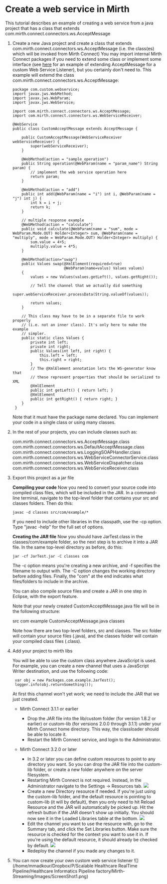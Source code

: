 # Create a web service in Mirth
This tutorial describes an example of creating a web service from a java project that has a class that extends com.mirth.connect.connectors.ws.AcceptMessage



1.	Create a new Java project and create a class that extends com.mirth.connect.connectors.ws.AcceptMessage (i.e. the class(es) which will be invoked from Mirth Connect) You may import internal Mirth Connect packages if you need to extend some class or implement some interface (see [here](http://www.mirthcorp.com/community/wiki/display/mirth/Developing+Mirth+Connect+in+Eclipse) for an example of extending AcceptMessage for a custom Web Service Listener), but you certainly don't need to. 
This example will extemd the class com.mirth.connect.connectors.ws.AcceptMessage:


		package com.custom.webservice;
		import javax.jws.WebMethod;
		import javax.jws.WebParam;
		import javax.jws.WebService;
		 
		import com.mirth.connect.connectors.ws.AcceptMessage;
		import com.mirth.connect.connectors.ws.WebServiceReceiver;
		 
		@WebService
		public class CustomAcceptMessage extends AcceptMessage {
		  
		    public CustomAcceptMessage(WebServiceReceiver webServiceReceiver) {
		        super(webServiceReceiver);
		    }
		  
		    @WebMethod(action = "sample_operation")
		    public String operation(@WebParam(name = "param_name") String param) {
		        // implement the web service operation here
		        return param;
		    }
		  
		    @WebMethod(action = "add")
		    public int add(@WebParam(name = "i") int i, @WebParam(name = "j") int j) {
		        int k = i + j;
		        return k;
		    }
		 
		    // multiple response example
		    @WebMethod(action = "calculate")
		    public void calculate(@WebParam(name = "sum", mode = WebParam.Mode.OUT) Holder<Integer> sum, @WebParam(name = "multiply", mode = WebParam.Mode.OUT) Holder<Integer> multiply) {
		        sum.value = 4+5;
		        multiply.value = 4*5;
		    }
		 
		    @WebMethod(action="swap")
		    public Values swap(@XmlElement(required=true)
		                       @WebParam(name=valus) Values values)
		    {
		        values = new Values(values.getLeft(), values.getRight());
		 
		        // Tell the channel that we actually did something
		        super.webServiceReceiver.processData(String.valueOf(values));
		 
		        return values;
		    }
		 
		    // This class may have to be in a separate file to work properly
		    // (i.e. not an inner class). It's only here to make the example
		    // simpler.
		    public static class Values {
		        private int left;
		        private int right;
		        public Values(int left, int right) {
		            this.left = left;
		            this.right = right;
		        }
		        // The @XmlElement annotation lets the WS-generator know that
		        // these represent properties that should be serialized to XML
		        @XmlElement
		        public int getLeft() { return left; }
		        @XmlElement
		        public int getRight() { return right; }
		    }
		 }

	Note that it must have the package name declared. You can implement your code in a single class or using many classes.

2. In the rest of your projects, you can include classes such as:

    com.mirth.connect.connectors.ws.AcceptMessage.class
    com.mirth.connect.connectors.ws.DefaultAcceptMessage.class
    com.mirth.connect.connectors.ws.LoggingSOAPHandler.class
    com.mirth.connect.connectors.ws.WebServiceConnectorService.class
    com.mirth.connect.connectors.ws.WebServiceDispatcher.class
    com.mirth.connect.connectors.ws.WebServiceReceiver.class 

3.	Export this project as a jar file 
	
	**Compiling your code**
	Now you need to convert your source code into compiled class files, which will be included in the JAR. In a command-line terminal, navigate to the top-level folder that contains your src and classes folders. Then do this:

		javac -d classes src/com/example/*

	If you need to include other libraries in the classpath, use the -cp option. Type "javac -help" for the full set of options.
	
	**Creating the JAR file**
	Now you should have JarTest.class in the classes/com/example folder, so the next step is to archive it into a JAR file. In the same top-level directory as before, do this:

		jar -cf JarTest.jar -C classes com

	The -c option means you're creating a new archive, and -f specifies the filename to output with. The -C option changes the working directory before adding files. Finally, the "com" at the end indicates what files/folders to include in the archive.

	You can also compile source files and create a JAR in one step in Eclipse, with the export feature.

	Note that your newly created CustomAcceptMessage.java file will be in the following structure:

    src
        com
            example
                CustomAcceptMessage.java
    classes

	Note how there are two top-level folders, src and classes. The src folder will contain your source files (.java), and the classes folder will contain your compiled class files (.class).

4. Add your project to mirth libs

	You will be able to use the custom class anywhere JavaScript is used. For example, you can create a new channel that uses a JavaScript Writer destination, and use the following code:
	
		var obj = new Packages.com.example.JarTest();
		logger.info(obj.returnSomething());

	At first this channel won't yet work; we need to include the JAR that we just created.

	* Mirth Connect 3.1.1 or earlier
		* Drop the JAR file into the lib/custom folder (for version 1.8.2 or earlier) or custom-lib (for versions 2.0.0 through 3.1.1) under your Mirth Connect home directory. This way, the classloader should be able to locate it.
		* Restart the Mirth Connect service, and login to the Administrator.

    *  Mirth Connect 3.2.0 or later
    	*	In 3.2 or later you can define custom resources to point to any directory you want. So you can drop the JAR file into the custom-lib folder, or create a new folder anywhere on the server filesystem.
    	*	Restarting Mirth Connect is not required. Instead, in the Administrator navigate to the Settings -> Resources tab. 
    			![](./../Images/Resources1.png)
    	*	Create a new Directory resource if needed. If you're just using the custom-lib folder, and the default resource is pointing to custom-lib (it will by default), then you only need to hit Reload Resource and the JAR will automatically be picked up. Hit the refresh button if the JAR doesn't show up initially. You should now see it in the Loaded Libraries table at the bottom.
    			![](./../Images/Resources2.png)
    	*	Edit the channel you want to use the resource with, go to the Summary tab, and click the Set Libraries button. Make sure the resource is checked for the context you want to use it in. If you're using the default resource, it should already be checked by default.
    			![](./../Images/SetLibraries.png)
    	*	Redeploy the channel if you made any changes to it.

 5.	You can now create your own custom web service listener
 		![](/home/mmadkour/Dropbox/P/Scalable Healthcare RealTime Pipeline/Healthcare Informatics Pipeline factory/Mirth-Streaming/Images/ScreenShot1.png)

